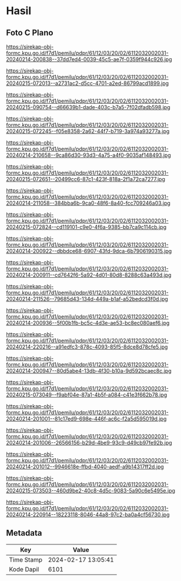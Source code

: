 # Hasil

## Foto C Plano

https://sirekap-obj-formc.kpu.go.id/f7d1/pemilu/pdpr/61/12/03/20/02/6112032002031-20240214-200838--37dd7ed4-0039-45c5-ae7f-0359f944c926.jpg

https://sirekap-obj-formc.kpu.go.id/f7d1/pemilu/pdpr/61/12/03/20/02/6112032002031-20240215-072013--a2731ac2-d5cc-4701-a2ed-86799acd1899.jpg

https://sirekap-obj-formc.kpu.go.id/f7d1/pemilu/pdpr/61/12/03/20/02/6112032002031-20240215-090754--d66639b1-dade-403c-b7a5-7f02dfadb598.jpg

https://sirekap-obj-formc.kpu.go.id/f7d1/pemilu/pdpr/61/12/03/20/02/6112032002031-20240215-072245--f05e8358-2a62-44f7-b719-3a974a93277a.jpg

https://sirekap-obj-formc.kpu.go.id/f7d1/pemilu/pdpr/61/12/03/20/02/6112032002031-20240214-210658--9ca86d30-93d3-4a75-a4f0-9035af148493.jpg

https://sirekap-obj-formc.kpu.go.id/f7d1/pemilu/pdpr/61/12/03/20/02/6112032002031-20240215-072651--20499cc6-87c1-423f-818a-2f1a72ca7277.jpg

https://sirekap-obj-formc.kpu.go.id/f7d1/pemilu/pdpr/61/12/03/20/02/6112032002031-20240214-211058--384bba6b-9ca0-48f6-8a40-fcc709246a03.jpg

https://sirekap-obj-formc.kpu.go.id/f7d1/pemilu/pdpr/61/12/03/20/02/6112032002031-20240215-072824--cd119101-c9e0-4f6a-9385-bb7ca9c114cb.jpg

https://sirekap-obj-formc.kpu.go.id/f7d1/pemilu/pdpr/61/12/03/20/02/6112032002031-20240214-200922--dbbdce68-6907-43fd-9dca-6b7906190315.jpg

https://sirekap-obj-formc.kpu.go.id/f7d1/pemilu/pdpr/61/12/03/20/02/6112032002031-20240214-200911--cd7642f6-5a92-4d01-80d8-8288c63a493d.jpg

https://sirekap-obj-formc.kpu.go.id/f7d1/pemilu/pdpr/61/12/03/20/02/6112032002031-20240214-211526--79685d43-134d-449a-b1af-a52bedcd3f0d.jpg

https://sirekap-obj-formc.kpu.go.id/f7d1/pemilu/pdpr/61/12/03/20/02/6112032002031-20240214-200936--5f00b1fb-bc5c-4d3e-ae53-bc8ec080aef6.jpg

https://sirekap-obj-formc.kpu.go.id/f7d1/pemilu/pdpr/61/12/03/20/02/6112032002031-20240214-220216--a91edfc3-878c-4093-85f5-8dce8d78cfe5.jpg

https://sirekap-obj-formc.kpu.go.id/f7d1/pemilu/pdpr/61/12/03/20/02/6112032002031-20240214-200947--80d5abe4-13db-4f30-b10a-9d592bcaec8c.jpg

https://sirekap-obj-formc.kpu.go.id/f7d1/pemilu/pdpr/61/12/03/20/02/6112032002031-20240215-073049--f9abf04e-87a1-4b5f-a084-c41e3f662b78.jpg

https://sirekap-obj-formc.kpu.go.id/f7d1/pemilu/pdpr/61/12/03/20/02/6112032002031-20240214-201001--81c17ed9-698e-446f-ac6c-f2a5d595019d.jpg

https://sirekap-obj-formc.kpu.go.id/f7d1/pemilu/pdpr/61/12/03/20/02/6112032002031-20240214-201006--26566156-b29d-4be9-93c9-d49cb97fe92b.jpg

https://sirekap-obj-formc.kpu.go.id/f7d1/pemilu/pdpr/61/12/03/20/02/6112032002031-20240214-201012--9946618e-ffbd-4040-aedf-a9b14317ff2d.jpg

https://sirekap-obj-formc.kpu.go.id/f7d1/pemilu/pdpr/61/12/03/20/02/6112032002031-20240215-073503--460d9be2-40c8-4d5c-9083-5a90c6e5495e.jpg

https://sirekap-obj-formc.kpu.go.id/f7d1/pemilu/pdpr/61/12/03/20/02/6112032002031-20240214-220914--18223118-8046-44a8-97c2-ba0a4cf56730.jpg


## Metadata

| Key        | Value               |
| ---------- | ------------------- |
| Time Stamp | 2024-02-17 13:05:41 |
| Kode Dapil | 6101                |



